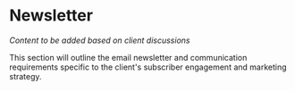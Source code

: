 # Newsletter

*Content to be added based on client discussions*

This section will outline the email newsletter and communication requirements specific to the client's subscriber engagement and marketing strategy.
